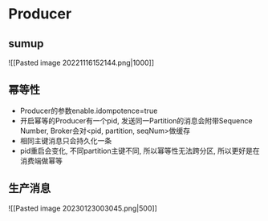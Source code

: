 # Producer

## sumup

![[Pasted image 20221116152144.png|1000]]

## 幂等性

- Producer的参数enable.idompotence=true
- 开启幂等的Producer有一个pid, 发送同一Partition的消息会附带Sequence Number, Broker会对<pid, partition, seqNum>做缓存
- 相同主键消息只会持久化一条
- pid重启会变化, 不同partition主键不同, 所以幂等性无法跨分区, 所以更好是在消费端做幂等

## 生产消息

![[Pasted image 20230123003045.png|500]]

